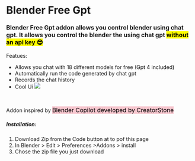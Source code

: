 <h1>Blender Free Gpt&nbsp;</h1>
<h4><span style="font-family: -apple-system, BlinkMacSystemFont, &quot;Segoe UI&quot;, Roboto, &quot;Helvetica Neue&quot;, Arial, &quot;Noto Sans&quot;, sans-serif, &quot;Apple Color Emoji&quot;, &quot;Segoe UI Emoji&quot;, &quot;Segoe UI Symbol&quot;, &quot;Noto Color Emoji&quot;; font-size: 1rem;">Blender Free Gpt addon allows you control blender using chat gpt. It allows you control the blender the using chat gpt <font color="#000000" style="background-color: rgb(255, 255, 0);">without an api key 😎</font></span><br></h4>
<p>Featues:</p>
<ul>
<li>Allows you chat with 18 different models for free&nbsp;<span style="background-color: rgb(255, 255, 255);">(<font color="#000000" style="">Gpt 4 included)</font></span></li>
<li>Automatically run the code generated by chat gpt</li>
<li>Records the chat history</li>
<li>Cool Ui&nbsp;<img src="https://markets-rails.s3.amazonaws.com/cache/d56cec41fbe9d262ae12b4dd35e0bc73.png" style="max-width: 100%;"></li>
</ul>
<p><br></p>
<p>Addon inspired by <span style="font-size: 1rem; background-color: rgb(247, 198, 206);"><font color="#000000" style="">Blender Copilot developed by CreatorStone</font></span></p>
<h5>Installation:</h5>
<ol>
<li>Download Zip from the Code button at to pof this page</li>
<li>In Blender &gt; Edit &gt; Preferences &gt;Addons &gt; install&nbsp;</li>
<li>Chose the zip file you just download&nbsp;</li>
</ol>
